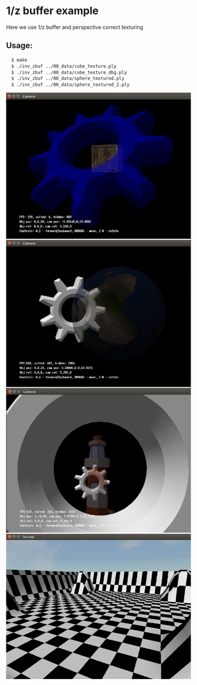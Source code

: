 # 1/z buffer example

Here we use 1/z buffer and perspective correct texturing

## Usage:
```bash
  $ make
  $ ./inv_zbuf ../00_data/cube_texture.ply  
  $ ./inv_zbuf ../00_data/cube_texture_dbg.ply  
  $ ./inv_zbuf ../00_data/sphere_textured.ply
  $ ./inv_zbuf ../00_data/sphere_textured_2.ply
```

<div style="text-align: center;" markdown="1" />
<img src="screenshot.png" style="width: 600px;" />
</div>
<div style="text-align: center;" markdown="1" />
<img src="screenshot2.png" style="width: 600px;" />
</div>
<div style="text-align: center;" markdown="1" />
<img src="screenshot3.png" style="width: 600px;" />
</div>
<div style="text-align: center;" markdown="1" />
<img src="screenshot4.png" style="width: 600px;" />
</div>